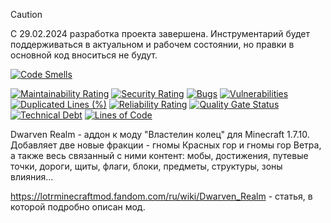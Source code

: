 > [!CAUTION]
> С 29.02.2024 разработка проекта завершена. Инструментарий будет поддерживаться в актуальном и рабочем состоянии, но правки в основной код вноситься не будут.

[![Code Smells](badge_placeholder)](details_placeholder)

[![Maintainability Rating](https://sonarcloud.io/api/project_badges/measure?project=Hummel009_Dwarven-Realm&metric=sqale_rating)](https://sonarcloud.io/summary/overall?id=Hummel009_Dwarven-Realm)
[![Security Rating](https://sonarcloud.io/api/project_badges/measure?project=Hummel009_Dwarven-Realm&metric=security_rating)](https://sonarcloud.io/summary/overall?id=Hummel009_Dwarven-Realm)
[![Bugs](https://sonarcloud.io/api/project_badges/measure?project=Hummel009_Dwarven-Realm&metric=bugs)](https://sonarcloud.io/summary/overall?id=Hummel009_Dwarven-Realm)
[![Vulnerabilities](https://sonarcloud.io/api/project_badges/measure?project=Hummel009_Dwarven-Realm&metric=vulnerabilities)](https://sonarcloud.io/summary/overall?id=Hummel009_Dwarven-Realm)
[![Duplicated Lines (%)](https://sonarcloud.io/api/project_badges/measure?project=Hummel009_Dwarven-Realm&metric=duplicated_lines_density)](https://sonarcloud.io/summary/overall?id=Hummel009_Dwarven-Realm)
[![Reliability Rating](https://sonarcloud.io/api/project_badges/measure?project=Hummel009_Dwarven-Realm&metric=reliability_rating)](https://sonarcloud.io/summary/overall?id=Hummel009_Dwarven-Realm)
[![Quality Gate Status](https://sonarcloud.io/api/project_badges/measure?project=Hummel009_Dwarven-Realm&metric=alert_status)](https://sonarcloud.io/summary/overall?id=Hummel009_Dwarven-Realm)
[![Technical Debt](https://sonarcloud.io/api/project_badges/measure?project=Hummel009_Dwarven-Realm&metric=sqale_index)](https://sonarcloud.io/summary/overall?id=Hummel009_Dwarven-Realm)
[![Lines of Code](https://sonarcloud.io/api/project_badges/measure?project=Hummel009_Dwarven-Realm&metric=ncloc)](https://sonarcloud.io/summary/overall?id=Hummel009_Dwarven-Realm)

Dwarven Realm - аддон к моду "Властелин колец" для Minecraft 1.7.10. Добавляет две новые фракции - гномы Красных гор и
гномы гор Ветра, а также весь связанный с ними контент: мобы, достижения, путевые точки, дороги, щиты, флаги, блоки,
предметы, структуры, зоны влияния...

https://lotrminecraftmod.fandom.com/ru/wiki/Dwarven_Realm - статья, в которой подробно описан мод.

<!----------------------------------------------------------------------------->
[badge_placeholder]: https://sonarcloud.io/api/project_badges/measure?project=Hummel009_Dwarven-Realm&metric=metric_name
[details_placeholder]: https://sonarcloud.io/summary/overall?id=Hummel009_Dwarven-Realm
